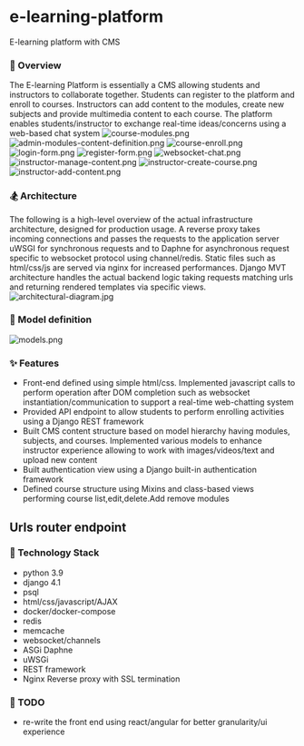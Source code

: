 # e-learning-platform
E-learning platform with CMS

### 🚀 Overview
The E-learning Platform is essentially a CMS allowing students and instructors to collaborate together. Students
can register to the platform and enroll to courses. Instructors can add content to the modules, create new subjects 
and provide multimedia content to each course. The platform enables students/instructor to exchange real-time
ideas/concerns using a web-based chat system
![course-modules.png](educa%2Feduca%2Fscreenshot%2Fcourse-modules.png)
![admin-modules-content-definition.png](educa%2Feduca%2Fscreenshot%2Fadmin-modules-content-definition.png)
![course-enroll.png](educa%2Feduca%2Fscreenshot%2Fcourse-enroll.png)
![login-form.png](educa%2Feduca%2Fscreenshot%2Flogin-form.png)
![register-form.png](educa%2Feduca%2Fscreenshot%2Fregister-form.png)
![websocket-chat.png](educa%2Feduca%2Fscreenshot%2Fwebsocket-chat.png)
![instructor-manage-content.png](educa%2Feduca%2Fscreenshot%2Finstructor-manage-content.png)
![instructor-create-course.png](educa%2Feduca%2Fscreenshot%2Finstructor-create-course.png)
![instructor-add-content.png](educa%2Feduca%2Fscreenshot%2Finstructor-add-content.png)

### 🏂 Architecture
The following is a high-level overview of the actual infrastructure architecture, designed for production usage.
A reverse proxy takes incoming connections and passes the requests to the application server uWSGI for synchronous 
requests and to Daphne for asynchronous request specific to websocket protocol using channel/redis. 
Static files such as html/css/js are served via nginx for increased performances. Django MVT architecture handles 
the actual backend logic taking requests matching urls and returning rendered templates via specific views.
![architectural-diagram.jpg](educa%2Feduca%2Fscreenshot%2Farchitectural-diagram.jpg)

### 🍁 Model definition
![models.png](educa%2Feduca%2Fscreenshot%2Fmodels.png)

### ✨ Features
- Front-end defined using simple html/css. Implemented javascript calls to perform operation after DOM completion
such as websocket instantiation/communication to support a real-time web-chatting system
- Provided API endpoint to allow students to perform enrolling activities using a Django REST framework
- Built CMS content structure based on model hierarchy having modules, subjects, and courses.
Implemented various models to enhance instructor experience allowing to work with images/videos/text and upload new content
- Built authentication view using a Django built-in authentication framework
- Defined course structure using Mixins and class-based views performing course list,edit,delete.Add remove modules

## Urls router endpoint

### 🚀 Technology Stack
- python 3.9
- django 4.1
- psql
- html/css/javascript/AJAX
- docker/docker-compose
- redis
- memcache
- websocket/channels 
- ASGi Daphne
- uWSGi
- REST framework 
- Nginx Reverse proxy with SSL termination

### 🔎 TODO
- re-write the front end using react/angular for better granularity/ui experience
